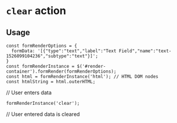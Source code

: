 # `clear` action

## Usage
<pre><code class="js">const formRenderOptions = {
  formData: '[{"type":"text","label":"Text Field","name":"text-1526099104236","subtype":"text"}]';
}
const formRenderInstance = $('#render-container').formRender(formRenderOptions);
const html = formRenderInstance('html'); // HTML DOM nodes
const htmlString = html.outerHTML;
</code></pre>
// User enters data
<pre><code class="js">formRenderInstance('clear');</code></pre>
// User entered data is cleared
